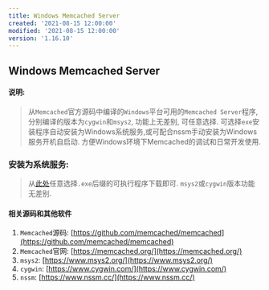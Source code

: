```yaml
---
title: Windows Memcached Server
created: '2021-08-15 12:00:00'
modified: '2021-08-15 12:00:00'
version: '1.16.10'
---
```


## Windows Memcached Server
#### 说明:
> 从`Memcached`官方源码中编译的`Windows`平台可用的`Memcached Server`程序, 分别编译的版本为`cygwin`和`msys2`, 功能上无差别, 可任意选择. 可选择`exe`安装程序自动安装为Windows系统服务,或可配合nssm手动安装为Windows服务开机自启动. 方便Windows环境下Memcached的调试和日常开发使用.

### 安装为系统服务:
> 从[此处](https://github.com/X-Lucifer/win-memcached/releases)任意选择`.exe`后缀的可执行程序下载即可. `msys2`或`cygwin`版本功能无差别.
#### 相关源码和其他软件
1. `Memcached`源码: [https://github.com/memcached/memcached](https://github.com/memcached/memcached)
2. `Memcached`官网: [https://memcached.org/](https://memcached.org/)
3. `msys2`: [https://www.msys2.org/](https://www.msys2.org/)
4. `cygwin`: [https://www.cygwin.com/](https://www.cygwin.com/)
5. `nssm`: [https://www.nssm.cc/](https://www.nssm.cc/)